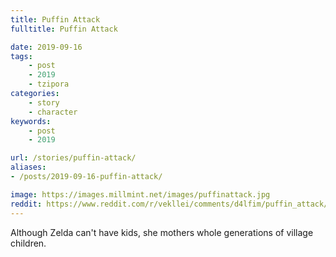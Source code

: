 ```yaml
---
title: Puffin Attack
fulltitle: Puffin Attack

date: 2019-09-16
tags:
    - post
    - 2019
    - tzipora
categories:
    - story
    - character
keywords:
    - post
    - 2019

url: /stories/puffin-attack/
aliases:
- /posts/2019-09-16-puffin-attack/

image: https://images.millmint.net/images/puffinattack.jpg
reddit: https://www.reddit.com/r/vekllei/comments/d4lfim/puffin_attack/
---
```


Although Zelda can't have kids, she mothers whole generations of village children.
